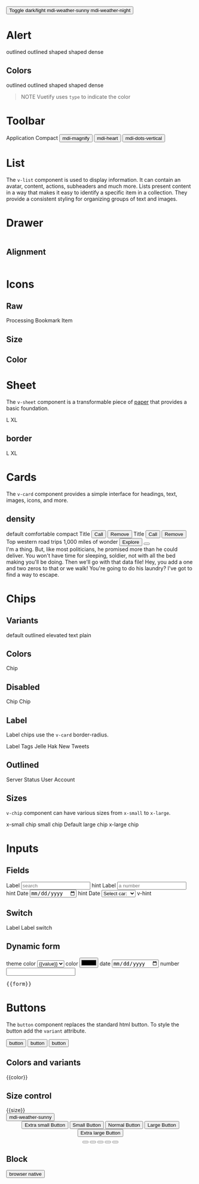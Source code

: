 <style>
  v-sheet {
    min-height: 100px;
    min-width: 100px
  }
</style>

<div v-scope="{ dark: true }" :class="dark ? 'v-theme--dark' : 'v-theme--light'">

# &nbsp;

<!-- docsify fix see https://github.com/docsifyjs/docsify/issues/1094 -->

<v-toolbar position=fixed color=deep-purple style="top:0">
  <button variant=text @click="dark = !dark">
    Toggle dark/light
    <v-icon v-if="!dark">mdi-weather-sunny</v-icon>
    <v-icon v-if="dark">mdi-weather-night</v-icon>
  </button>
</v-toolbar>

# Alert

<v-preview>
  <v-alert outlined>outlined</v-alert>
  <v-alert outlined shaped>outlined shaped</v-alert>
  <v-alert shaped>shaped</v-alert>
  <v-alert dense>dense</v-alert>
</v-preview>

## Colors

<v-preview>
  <v-alert color=success outlined>outlined</v-alert>
  <v-alert color=info outlined shaped>outlined shaped</v-alert>
  <v-alert color=warning shaped>shaped</v-alert>
  <v-alert color=error dense>dense</v-alert>
</v-preview>

> NOTE Vuetify uses `type` to indicate the color

# Toolbar

<v-preview v-scope="{}">
  <v-toolbar>
    <v-app-bar-nav-icon @click="alert('clicked')"></v-app-bar-nav-icon>
    <v-toolbar-title>Application</v-toolbar-title>
  </v-toolbar>
</v-preview>
<v-preview v-scope="{}">
  <v-toolbar density="compact" color=deep-purple>
    <v-app-bar-nav-icon @click="alert('clicked')"></v-app-bar-nav-icon>
    <v-toolbar-title>Compact</v-toolbar-title>
    <v-spacer></v-spacer>
    <button icon>
      <v-icon>mdi-magnify</v-icon>
    </button>
    <button icon>
      <v-icon>mdi-heart</v-icon>
    </button>
    <button icon>
      <v-icon>mdi-dots-vertical</v-icon>
    </button>
  </v-toolbar>
</v-preview>

# List

The `v-list` component is used to display information. It can contain an avatar, content, actions, subheaders and much more. Lists present content in a way that makes it easy to identify a specific item in a collection. They provide a consistent styling for organizing groups of text and images.
<v-preview v-scope="{}">
<v-list nav>
<v-list-item prepend-icon="mdi-email" title="Inbox" value="inbox"></v-list-item>
<v-list-item prepend-icon="mdi-account-supervisor-circle" title="Supervisors"
      value="supervisors"></v-list-item>
<v-list-item prepend-icon="mdi-clock-start" title="Clock-in" value="clockin"></v-list-item>
</v-list>
</v-preview>

<v-preview v-scope="{items: [
        {
          title: 'Item #1',
          value: 1,
        },
        {
          title: 'Item #2',
          value: 2,
        },
        {
          title: 'Item #3',
          value: 3,
        },
      ]}">
<v-list nav>
<v-list-item v-for="item in items" v-bind="item"></v-list-item>
</v-list>
</v-preview>

# Drawer

<v-preview v-scope="{}">
  <v-navigation-drawer image="https://cdn.vuetifyjs.com/images/backgrounds/bg-2.jpg" permanent theme="dark">
    <div class="v-navigation-drawer__img"><img src="https://cdn.vuetifyjs.com/images/backgrounds/bg-2.jpg"
        alt=""></div>
    <v-list nav>
      <v-list-item prepend-icon="mdi-email" title="Inbox" value="inbox"></v-list-item>
      <v-list-item prepend-icon="mdi-account-supervisor-circle" title="Supervisors"
        value="supervisors"></v-list-item>
      <v-list-item prepend-icon="mdi-clock-start" title="Clock-in" value="clockin"></v-list-item>
    </v-list>
  </v-navigation-drawer>
  <v-main style="height: 250px"></v-main>
</v-preview>

## Alignment

<v-preview v-scope="{}">
  <v-navigation-drawer location="right" permanent theme="dark">
    <div class="v-navigation-drawer__img"><img src="https://cdn.vuetifyjs.com/images/backgrounds/bg-2.jpg"
        alt=""></div>
    <v-list nav>
      <v-list-item prepend-icon="mdi-email" title="Inbox" value="inbox"></v-list-item>
      <v-list-item prepend-icon="mdi-account-supervisor-circle" title="Supervisors"
        value="supervisors"></v-list-item>
      <v-list-item prepend-icon="mdi-clock-start" title="Clock-in" value="clockin"></v-list-item>
    </v-list>
  </v-navigation-drawer>
  <v-main style="height: 250px"></v-main>
</v-preview>

# Icons

<v-preview>
  <v-sheet mx="2">
    <h2>Raw</h2>
    <span class="mdi mdi-home"></span>
    <span class="mdi mdi-loading mdi-spin">Processing</span>
    <span class="mdi mdi-bookmark" aria-hidden> Bookmark Item
      <!--
    Before:
    <v-icon icon=mdi-vuetify size="large"></v-icon>
    Renders:
    <i class="mdi-vuetify mdi v-icon notranslate v-theme--dark v-icon--size-large" aria-hidden="true"></i> -->
  </v-sheet>
  <v-sheet mx="2">
    <h2>Size</h2>
    <v-icon icon=mdi-vuetify size=x-small></v-icon>
    <v-icon icon=mdi-vuetify size=small></v-icon>
    <v-icon icon=mdi-vuetify size=default></v-icon>
    <v-icon icon=mdi-vuetify size=large></v-icon>
    <v-icon icon=mdi-vuetify size=x-large></v-icon>
  </v-sheet>
  <v-sheet mx="2">
    <h2>Color</h2>
    <v-icon icon=mdi-vuetify color=green></v-icon>
    <v-icon icon=mdi-vuetify color=red></v-icon>
    <v-icon icon=mdi-vuetify color=blue></v-icon>
  </v-sheet>
</v-preview>

# Sheet
The <code>v-sheet</code> component is a transformable piece of <span style="text-decoration:underline">paper</span> that provides a basic foundation.

<v-preview>
  <div flex>
    <v-sheet color=deep-purple></v-sheet>
    <v-sheet rounded></v-sheet>
    <v-sheet rounded="l">L</v-sheet>
    <v-sheet rounded="xl">XL</v-sheet>
  </div>
</v-preview>

## border

<v-preview>
<div flex>
<v-sheet border color=deep-purple></v-sheet>
<v-sheet border rounded></v-sheet>
<v-sheet border rounded="l">L</v-sheet>
<v-sheet border rounded="xl">XL</v-sheet>
</div>
</v-preview>

# Cards

The <code>v-card</code> component provides a simple interface
for headings, text, images, icons, and more.

<v-preview flex="row">
  <!-- 'flat' | 'elevated' | 'tonal' | 'outlined' | 'text' | 'plain' -->
  <v-card>
    <v-card-text>
      <my-lorem></my-lorem>
    </v-card-text>
  </v-card>
  <v-card variant=outlined>
    <v-card-text>
      <my-lorem></my-lorem>
    </v-card-text>
  </v-card>
  <v-card variant=tonal>
    <v-card-text>
      <my-lorem></my-lorem>
    </v-card-text>
  </v-card>
  <v-card variant=text>
    <v-card-text>
      <my-lorem></my-lorem>
    </v-card-text>
  </v-card>
</v-preview>

## density

<v-preview flex="row">
  <v-card>
    <v-card-title>default</v-card-title>
    <v-card-text>
      <my-lorem></my-lorem>
    </v-card-text>
  </v-card>
  <v-card density="comfortable">
    <v-card-title>comfortable</v-card-title>
    <v-card-text>
      <my-lorem></my-lorem>
    </v-card-text>
  </v-card>
  <v-card density="compact">
    <v-card-title>compact</v-card-title>
    <v-card-text>
      <my-lorem></my-lorem>
    </v-card-text>
  </v-card>
</v-preview>

<v-preview flex="row">
  <v-card variant="tonal" class="my-2">
    <v-card-title>Title</v-card-title>
    <v-card-text>
      <my-lorem></my-lorem>
    </v-card-text>
    <v-card-actions>
      <button variant>Call</button>
      <v-spacer></v-spacer>
      <button variant=text color=error>Remove</button>
    </v-card-actions>
  </v-card>
  <v-card variant="tonal" class="my-2">
    <v-card-title>Title</v-card-title>
    <v-card-text>
      <my-lorem></my-lorem>
    </v-card-text>
    <v-card-actions>
      <button variant>Call</button>
      <v-spacer></v-spacer>
      <button variant=text color=error>Remove</button>
    </v-card-actions>
  </v-card>
</v-preview>

<v-preview v-scope="{ show: 0 }">
  <v-card mx=auto style="width:344px">
    <v-img src="https://cdn.vuetifyjs.com/images/cards/sunshine.jpg" height="200px" cover></v-img>
    <v-card-title>
      Top western road trips
    </v-card-title>
    <v-card-subtitle>
      1,000 miles of wonder
    </v-card-subtitle>
    <v-card-actions>
      <button color=orange-lighten-2 variant=text>
        Explore
      </button>
      <v-spacer></v-spacer>
      <button variant=text @click="show = !show">
        <v-icon :icon="show ? 'mdi-chevron-up' : 'mdi-chevron-down'"></v-icon>
      </button>
    </v-card-actions>
    <v-expand-transition>
      <div v-show="show">
        <v-divider></v-divider>
        <v-card-text>
          I'm a thing. But, like most politicians, he promised more than he could deliver. You won't have time
          for sleeping, soldier, not with all the bed making you'll be doing. Then we'll go with that data
          file!
          Hey, you add a one and two zeros to that or we walk! You're going to do his laundry? I've got to
          find
          a way to escape.
        </v-card-text>
      </div>
    </v-expand-transition>
  </v-card>
</v-preview>

# Chips

## Variants

<v-preview>
  <v-chip close variant=tonal>
    default
  </v-chip>
  <v-chip variant=outlined>
    outlined
  </v-chip>
  <v-chip variant=elevated>
    elevated
  </v-chip>
  <v-chip variant=text>
    text
  </v-chip>
  <v-chip variant=plain>
    plain
  </v-chip>
</v-preview>

## Colors

<v-preview>
  <v-chip close color=orange>
    Chip
  </v-chip>
</v-preview>

## Disabled

<v-chip disabled color=orange>
  Chip
</v-chip>
<v-chip disabled variant="outlined" color=orange>
  Chip
</v-chip>

## Label

<p>Label chips use the <code>v-card</code> border-radius.</p>
<v-preview>
  <v-chip ma=2 label>
    Label
  </v-chip>
  <v-chip ma=2 color=pink label text-color=white>
    <v-icon start icon="mdi-label"></v-icon>
    Tags
  </v-chip>
  <v-chip ma=2 color=primary label>
    <v-icon start icon="mdi-account-circle-outline"></v-icon>
    Jelle Hak
  </v-chip>
  <v-chip ma=2 closable color=cyan label>
    <v-icon start icon="mdi-twitter"></v-icon>
    New Tweets
  </v-chip>
</v-preview>

## Outlined

<v-preview>
  <div class="text-center">
    <v-chip ma=2 color=success variant="outlined">
      <v-icon start icon="mdi-server-plus"></v-icon>
      Server Status
    </v-chip>
    <v-chip ma=2 color=primary variant="outlined">
      User Account
      <v-icon end icon="mdi-account-outline"></v-icon>
    </v-chip>
  </div>
</v-preview>

## Sizes

<code>v-chip</code> component can have various sizes from <code>x-small</code> to <code>x-large</code>.

<v-preview>
  <div class="text-center">
    <v-chip ma=2 size=x-small>
      x-small chip
    </v-chip>
    <v-chip ma=2 size=small>
      small chip
    </v-chip>
    <v-chip ma=2>
      Default
    </v-chip>
    <v-chip ma=2 size=large>
      large chip
    </v-chip>
    <v-chip ma=2 size=x-large>
      x-large chip
    </v-chip>
  </div>
</v-preview>

# Inputs

## Fields

<v-preview>
  <v-field>
    <label>Label</label>
    <input type=search placeholder="search" />
    <v-field-hint>hint</v-field-hint>
  </v-field>
  <v-field>
    <label>Label</label>
    <input type=number placeholder="a number" />
    <v-field-hint>hint</v-field-hint>
  </v-field>
  <v-field>
    <label>Date</label>
    <input type=date />
    <v-field-hint>hint</v-field-hint>
  </v-field>
  <v-field>
    <label>Date</label>
    <select>
      <option value="0">Select car:</option>
      <option value="1">Audi</option>
      <option value="2">BMW</option>
      <option value="3">Citroen</option>
      <option value="4">Ford</option>
      <option value="5">Honda</option>
      <option value="6">Jaguar</option>
      <option value="7">Land Rover</option>
      <option value="8">Mercedes</option>
      <option value="9">Mini</option>
      <option value="10">Nissan</option>
      <option value="11">Toyota</option>
      <option value="12">Volvo</option>
    </select>
    <v-field-hint>v-hint</v-field-hint>
  </v-field>
</v-preview>

## Switch

<v-preview v-scope="{}">
  <label>
    Label
    <v-switch></v-switch>
  </label>
  <label>
    <v-switch></v-switch>
    Label
  </label>
  <label>
    <v-switch></v-switch>
  </label>
  <label>
    <v-switch variant=round></v-switch>
  </label>
  <label>
    <v-switch variant=round color=red></v-switch>
  </label>
  <v-field>
    <label>switch
      <v-switch variant=round color=red></v-switch>
    </label>
  </v-field>
</v-preview>

## Dynamic form

<v-preview v-scope="{form:{}}">
  <v-field>
    <label>theme color</label>
    <select v-model="form.theme">
      <option v-for="value in ['primary', 'secondary', 'accent', 'success', 'info', 'warning', 'error']" :value=value>{{value}}</option>
    </select>
  </v-field>
  <v-field>
    <label>color</label>
    <input type=color v-model=form.color>
  </v-field>
  <v-field>
    <label>date</label>
    <input type=date v-model=form.date>
  </v-field>
      <v-field>
    <label>number</label>
    <input type= number v-model=form.number>
  </v-field>
  <pre>{{form}}</pre>
</v-preview>

# Buttons

The <code>button</code> component replaces the standard html button. To style the button add the <code>variant</code> attribute.

<v-preview>
  <button variant>button</button>
  <button variant="">button</button>
  <button variant=tonal>button</button>
</v-preview>

## Colors and variants

<v-preview>
  <div flex justify=space-evenly
    v-for="color in ['',...TYPES.semantic.colors, 'pink','orange','deep-purple', 'red']">
    <div width="10%">{{color}}</div>
    <template v-for="variant in TYPES.button.variants">
      <button :color=color :variant=variant>{{variant}}</button>
    </template>
  </div>
</v-preview>

## Size control

<v-preview>
  <div flex justify=space-evenly v-for="size in TYPES.sizes">
    <div width="10%">{{size}}</div>
    <template v-for="variant in TYPES.button.variants">
      <button :size="size" :variant=variant>{{variant}}</button>
    </template>
    <button :size="size" color=primary icon>
      <v-icon>mdi-weather-sunny</v-icon>
    </button>
  </div>
</v-preview>

<v-preview>
  <!-- <div class="d-flex justify-space-around align-center flex-column flex-md-row fill-height"> -->
  <div flex=column align=center justify=space-around>
    <button variant
      size="x-small"
      color="secondary"
    >
      Extra small Button
    </button>
    <button variant
      size="small"
      color="primary"
    >
      Small Button
    </button>
    <button variant
      color="warning"
    >
      Normal Button
    </button>
    <button variant
      color="error"
      size="large"
    >
      Large Button
    </button>
    <button variant
      size="x-large"
      color="success"
    >
      Extra large Button
    </button>
  </div>
  <div flex=column align=center justify=space-around>
    <button variant
      color="secondary"
      icon="mdi-television"
      size="x-small"
    ></button>
    <button variant
      color="primary"
      icon="mdi-pencil"
      size="small"
    ></button>
    <button variant
      color="warning"
      icon="mdi-account-circle"
    ></button>
    <button variant
      color="error"
      icon="mdi-alarm"
      size="large"
    ></button>
    <button variant
      color="success"
      icon="mdi-domain"
      size="x-large"
    ></button>
  </div>
</v-preview>

## Block

<v-preview>
  <button block>browser native</button>
  <template v-for="variant in TYPES.button.variants">
    <button block :variant=variant>{{variant}}</button>
  </template>
</v-preview>

</div>

